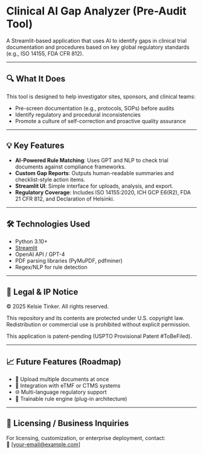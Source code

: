 # Clinical AI Gap Analyzer (Pre-Audit Tool)

A Streamlit-based application that uses AI to identify gaps in clinical trial documentation and procedures based on key global regulatory standards (e.g., ISO 14155, FDA CFR 812).

---

## 🔍 What It Does

This tool is designed to help investigator sites, sponsors, and clinical teams:
- Pre-screen documentation (e.g., protocols, SOPs) before audits
- Identify regulatory and procedural inconsistencies
- Promote a culture of self-correction and proactive quality assurance

---

## 💡 Key Features

- **AI-Powered Rule Matching**: Uses GPT and NLP to check trial documents against compliance frameworks.
- **Custom Gap Reports**: Outputs human-readable summaries and checklist-style action items.
- **Streamlit UI**: Simple interface for uploads, analysis, and export.
- **Regulatory Coverage**: Includes ISO 14155:2020, ICH GCP E6(R2), FDA 21 CFR 812, and Declaration of Helsinki.

---

## 🛠️ Technologies Used

- Python 3.10+
- [Streamlit](https://streamlit.io/)
- OpenAI API / GPT-4
- PDF parsing libraries (PyMuPDF, pdfminer)
- Regex/NLP for rule detection

---

## 🔐 Legal & IP Notice

© 2025 Kelsie Tinker. All rights reserved.

This repository and its contents are protected under U.S. copyright law. Redistribution or commercial use is prohibited without explicit permission. 

This application is patent-pending (USPTO Provisional Patent #ToBeFiled).

---

## 📈 Future Features (Roadmap)

- 🔄 Upload multiple documents at once
- 🔗 Integration with eTMF or CTMS systems
- 🌐 Multi-language regulatory support
- 🧠 Trainable rule engine (plug-in architecture)

---

## 🤝 Licensing / Business Inquiries

For licensing, customization, or enterprise deployment, contact:  
📧 [your-email@example.com]  
